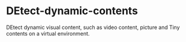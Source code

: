 # DEtect-dynamic-contents
DEtect dynamic visual content, such as video content, picture and 
Tiny contents on a virtual environment.

